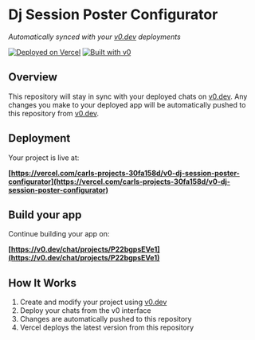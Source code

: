 # Dj Session Poster Configurator

*Automatically synced with your [v0.dev](https://v0.dev) deployments*

[![Deployed on Vercel](https://img.shields.io/badge/Deployed%20on-Vercel-black?style=for-the-badge&logo=vercel)](https://vercel.com/carls-projects-30fa158d/v0-dj-session-poster-configurator)
[![Built with v0](https://img.shields.io/badge/Built%20with-v0.dev-black?style=for-the-badge)](https://v0.dev/chat/projects/P22bgpsEVe1)

## Overview

This repository will stay in sync with your deployed chats on [v0.dev](https://v0.dev).
Any changes you make to your deployed app will be automatically pushed to this repository from [v0.dev](https://v0.dev).

## Deployment

Your project is live at:

**[https://vercel.com/carls-projects-30fa158d/v0-dj-session-poster-configurator](https://vercel.com/carls-projects-30fa158d/v0-dj-session-poster-configurator)**

## Build your app

Continue building your app on:

**[https://v0.dev/chat/projects/P22bgpsEVe1](https://v0.dev/chat/projects/P22bgpsEVe1)**

## How It Works

1. Create and modify your project using [v0.dev](https://v0.dev)
2. Deploy your chats from the v0 interface
3. Changes are automatically pushed to this repository
4. Vercel deploys the latest version from this repository
